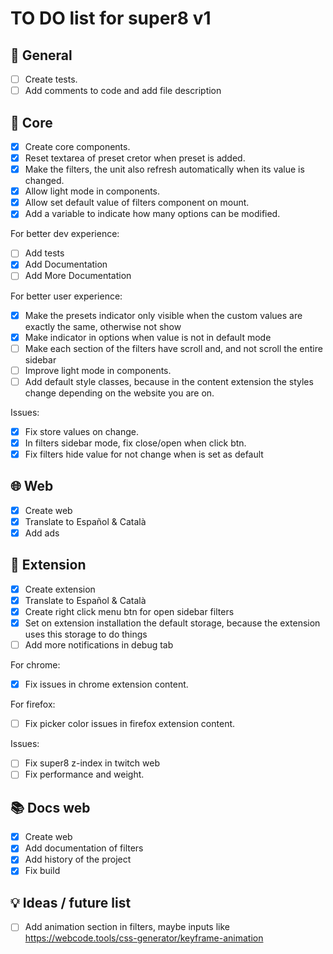 # TO DO list for **super8** v1

## 🌈 General

- [ ] Create tests.
- [ ] Add comments to code and add file description

## 🧰 Core

- [x] Create core components.
- [x] Reset textarea of preset cretor when preset is added.
- [x] Make the filters, the unit also refresh automatically when its value is changed.
- [x] Allow light mode in components.
- [x] Allow set default value of filters component on mount.
- [x] Add a variable to indicate how many options can be modified.

For better dev experience:

- [ ] Add tests
- [x] Add Documentation
- [ ] Add More Documentation

For better user experience:

- [x] Make the presets indicator only visible when the custom values are exactly the same, otherwise not show
- [x] Make indicator in options when value is not in default mode
- [ ] Make each section of the filters have scroll and, and not scroll the entire sidebar
- [ ] Improve light mode in components.
- [ ] Add default style classes, because in the content extension the styles change depending on the website you are on.

Issues:

- [x] Fix store values on change.
- [x] In filters sidebar mode, fix close/open when click btn.
- [x] Fix filters hide value for not change when is set as default

## 🌐 Web

- [x] Create web
- [x] Translate to Español & Català
- [x] Add ads

## 🧩 Extension

- [x] Create extension
- [x] Translate to Español & Català
- [x] Create right click menu btn for open sidebar filters
- [x] Set on extension installation the default storage, because the extension uses this storage to do things
- [ ] Add more notifications in debug tab

For chrome:

- [x] Fix issues in chrome extension content.

For firefox:

- [ ] Fix picker color issues in firefox extension content.

Issues:

- [ ] Fix super8 z-index in twitch web
- [ ] Fix performance and weight.

## 📚 Docs web

- [x] Create web
- [x] Add documentation of filters
- [x] Add history of the project
- [x] Fix build

## 💡 Ideas / future list

- [ ] Add animation section in filters, maybe inputs like <https://webcode.tools/css-generator/keyframe-animation>
